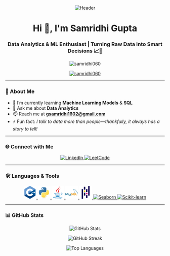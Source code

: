 <!-- Header GIF -->
<p align="center">
  <img src="https://media3.giphy.com/media/v1.Y2lkPTc5MGI3NjExb29ud3YxcTl1bDczYWFjN2JiaWZiZDV4bnNzcDh4NTAwMW00Y2VyeSZlcD12MV9pbnRlcm5hbF9naWZfYnlfaWQmY3Q9Zw/L1R1tvI9svkIWwpVYr/giphy.gif" alt="Header" />
</p>

<h1 align="center">Hi 👋, I'm Samridhi Gupta</h1>
<h3 align="center">Data Analytics & ML Enthusiast | Turning Raw Data into Smart Decisions 📈🤖</h3>

<p align="center">
  <img src="https://komarev.com/ghpvc/?username=samridhi060&label=Profile%20views&color=0e75b6&style=flat" alt="samridhi060" />
</p>

<p align="center">
  <a href="https://github.com/ryo-ma/github-profile-trophy">
    <img src="https://github-profile-trophy.vercel.app/?username=samridhi060&theme=radical&margin-w=15&margin-h=15" alt="samridhi060" />
  </a>
</p>

---

### 🚀 About Me
- 🔭 I’m currently learning **Machine Learning Models** & **SQL**
- 💬 Ask me about **Data Analytics**
- 📫 Reach me at **gsamridhi1602@gmail.com**
- ⚡ Fun fact: _I talk to data more than people—thankfully, it always has a story to tell!_

---

### 🌐 Connect with Me
<p align="center">
  <a href="https://linkedin.com/in/samridhi-gupta07" target="_blank">
    <img src="https://img.shields.io/badge/LinkedIn-0077B5?style=for-the-badge&logo=linkedin&logoColor=white" alt="LinkedIn" />
  </a>
  <a href="https://leetcode.com/u/samridhigupta7/" target="_blank">
    <img src="https://img.shields.io/badge/LeetCode-FFA116?style=for-the-badge&logo=leetcode&logoColor=black" alt="LeetCode" />
  </a>
</p>

---

### 🛠️ Languages & Tools
<p align="center">
  <a href="https://www.cplusplus.com/" target="_blank" rel="noreferrer">
    <img src="https://raw.githubusercontent.com/devicons/devicon/master/icons/cplusplus/cplusplus-original.svg" alt="C++" width="40" height="40" />
  </a>
  <a href="https://www.python.org" target="_blank" rel="noreferrer">
    <img src="https://raw.githubusercontent.com/devicons/devicon/master/icons/python/python-original.svg" alt="Python" width="40" height="40" />
  </a>
  <a href="https://www.java.com" target="_blank" rel="noreferrer">
    <img src="https://raw.githubusercontent.com/devicons/devicon/master/icons/java/java-original.svg" alt="Java" width="40" height="40" />
  </a>
  <a href="https://www.mysql.com/" target="_blank" rel="noreferrer">
    <img src="https://raw.githubusercontent.com/devicons/devicon/master/icons/mysql/mysql-original-wordmark.svg" alt="MySQL" width="40" height="40" />
  </a>
  <a href="https://pandas.pydata.org/" target="_blank" rel="noreferrer">
    <img src="https://raw.githubusercontent.com/devicons/devicon/2ae2a900d2f041da66e950e4d48052658d850630/icons/pandas/pandas-original.svg" alt="Pandas" width="40" height="40" />
  </a>
  <a href="https://seaborn.pydata.org/" target="_blank" rel="noreferrer">
    <img src="https://seaborn.pydata.org/_images/logo-mark-lightbg.svg" alt="Seaborn" width="40" height="40" />
  </a>
  <a href="https://scikit-learn.org/" target="_blank" rel="noreferrer">
    <img src="https://upload.wikimedia.org/wikipedia/commons/0/05/Scikit_learn_logo_small.svg" alt="Scikit-learn" width="40" height="40" />
  </a>
</p>


---

### 📊 GitHub Stats
<p align="center">
  <img src="https://github-readme-stats.vercel.app/api?username=samridhi060&show_icons=true&theme=radical" alt="GitHub Stats" />
</p>

<p align="center">
  <img src="https://github-readme-streak-stats.herokuapp.com/?user=samridhi060&theme=radical" alt="GitHub Streak" />
</p>

<p align="center">
  <img src="https://github-readme-stats.vercel.app/api/top-langs?username=samridhi060&layout=compact&theme=radical" alt="Top Languages" />
</p>
